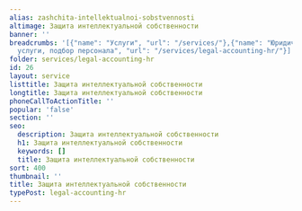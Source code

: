 ```yaml
---
alias: zashchita-intellektualnoi-sobstvennosti
altimage: Защита интеллектуальной собственности
banner: ''
breadcrumbs: '[{"name": "Услуги", "url": "/services/"},{"name": "Юридические и бухгалтерские
  услуги, подбор персонала", "url": "/services/legal-accounting-hr/"}]'
folder: services/legal-accounting-hr
id: 26
layout: service
listtitle: Защита интеллектуальной собственности
longtitle: Защита интеллектуальной собственности
phoneCallToActionTitle: ''
popular: 'false'
section: ''
seo:
  description: Защита интеллектуальной собственности
  h1: Защита интеллектуальной собственности
  keywords: []
  title: Защита интеллектуальной собственности
sort: 400
thumbnail: ''
title: Защита интеллектуальной собственности
typePost: legal-accounting-hr
---
```

